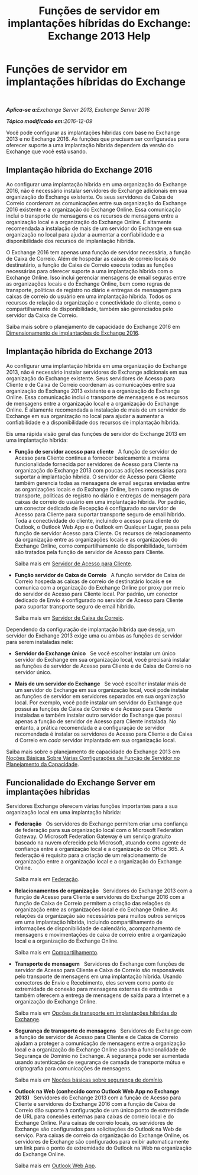 ﻿---
title: 'Funções de servidor em implantações híbridas do Exchange: Exchange 2013 Help'
TOCTitle: Funções de servidor em implantações híbridas do Exchange
ms:assetid: 7a7eaf17-d2b0-4d62-90a2-45a0d2faca54
ms:mtpsurl: https://technet.microsoft.com/pt-br/library/JJ659051(v=EXCHG.150)
ms:contentKeyID: 50487113
ms.date: 01/10/2018
mtps_version: v=EXCHG.150
ms.translationtype: HT
---

# Funções de servidor em implantações híbridas do Exchange

 

_<strong>Aplica-se a:</strong>Exchange Server 2013, Exchange Server 2016_

_<strong>Tópico modificado em:</strong>2016-12-09_

Você pode configurar as implantações híbridas com base no Exchange 2013 e no Exchange 2016. As funções que precisam ser configuradas para oferecer suporte a uma implantação híbrida dependem da versão do Exchange que você está usando.

## Implantação híbrida do Exchange 2016

Ao configurar uma implantação híbrida em uma organização do Exchange 2016, não é necessário instalar servidores do Exchange adicionais em sua organização do Exchange existente. Os seus servidores de Caixa de Correio coordenam as comunicações entre sua organização do Exchange 2016 existente e a organização do Exchange Online. Essa comunicação inclui o transporte de mensagens e os recursos de mensagens entre a organização local e a organização do Exchange Online. É altamente recomendada a instalação de mais de um servidor do Exchange em sua organização no local para ajudar a aumentar a confiabilidade e a disponibilidade dos recursos de implantação híbrida.

O Exchange 2016 tem apenas uma função de servidor necessária, a função de Caixa de Correio. Além de hospedar as caixas de correio locais do destinatário, a função de Caixa de Correio executa todas as funções necessárias para oferecer suporte a uma implantação híbrida com o Exchange Online. Isso inclui gerenciar mensagens de email seguras entre as organizações locais e do Exchange Online, bem como regras de transporte, políticas de registro no diário e entregas de mensagem para caixas de correio do usuário em uma implantação híbrida. Todos os recursos de relação da organização e conectividade do cliente, como o compartilhamento de disponibilidade, também são gerenciados pelo servidor da Caixa de Correio.

Saiba mais sobre o planejamento de capacidade do Exchange 2016 em [Dimensionamento de implantações do Exchange 2016](http://go.microsoft.com/fwlink/p/?linkid=301990).

## Implantação híbrida do Exchange 2013

Ao configurar uma implantação híbrida em uma organização do Exchange 2013, não é necessário instalar servidores do Exchange adicionais em sua organização do Exchange existente. Seus servidores de Acesso para Cliente e de Caixa de Correio coordenam as comunicações entre sua organização do Exchange 2013 existente e a organização do Exchange Online. Essa comunicação inclui o transporte de mensagens e os recursos de mensagens entre a organização local e a organização do Exchange Online. É altamente recomendada a instalação de mais de um servidor do Exchange em sua organização no local para ajudar a aumentar a confiabilidade e a disponibilidade dos recursos de implantação híbrida.

Eis uma rápida visão geral das funções de servidor do Exchange 2013 em uma implantação híbrida:

  - **Função de servidor acesso para cliente**   A função de servidor de Acesso para Cliente continua a fornecer basicamente a mesma funcionalidade fornecida por servidores de Acesso para Cliente na organização do Exchange 2013 com poucas adições necessárias para suportar a implantação híbrida. O servidor de Acesso para Cliente também gerencia todas as mensagens de email seguras enviadas entre as organizações locais e do Exchange Online, bem como regras de transporte, políticas de registro no diário e entregas de mensagem para caixas de correio do usuário em uma implantação híbrida. Por padrão, um conector dedicado de Recepção é configurado no servidor de Acesso para Cliente para suportar transporte seguro de email híbrido. Toda a conectividade do cliente, incluindo o acesso para cliente do Outlook, o Outlook Web App e o Outlook em Qualquer Lugar, passa pela função de servidor Acesso para Cliente. Os recursos de relacionamento da organização entre as organizações locais e as organizações do Exchange Online, como compartilhamento de disponibilidade, também são tratados pela função de servidor de Acesso para Cliente.
    
    Saiba mais em [Servidor de Acesso para Cliente](https://technet.microsoft.com/pt-br/library/dd298114\(v=exchg.150\)).

  - **Função servidor de Caixa de Correio**   A função servidor de Caixa de Correio hospeda as caixas de correio de destinatário locais e se comunica com a organização do Exchange Online por proxy por meio do servidor de Acesso para Cliente local. Por padrão, um conector dedicado de Envio é configurado no servidor de Acesso para Cliente para suportar transporte seguro de email híbrido.
    
    Saiba mais em [Servidor de Caixa de Correio](https://technet.microsoft.com/pt-br/library/jj150491\(v=exchg.150\)).

Dependendo da configuração de implantação híbrida que deseja, um servidor do Exchange 2013 exige uma ou ambas as funções de servidor para serem instaladas nele:

  - **Servidor do Exchange único**   Se você escolher instalar um único servidor do Exchange em sua organização local, você precisará instalar as funções de servidor de Acesso para Cliente e de Caixa de Correio no servidor único.

  - **Mais de um servidor do Exchange**   Se você escolher instalar mais de um servidor do Exchange em sua organização local, você pode instalar as funções de servidor em servidores separados em sua organização local. Por exemplo, você pode instalar um servidor do Exchange que possui as funções de Caixa de Correio e de Acesso para Cliente instaladas e também instalar outro servidor do Exchange que possui apenas a função de servidor de Acesso para Cliente instalada. No entanto, a prática recomendada e a configuração de servidor recomendada é instalar os servidores de Acesso para Cliente e de Caixa d Correio em *cada* servidor implantado em sua organização local.

Saiba mais sobre o planejamento de capacidade do Exchange 2013 em [Noções Básicas Sobre Várias Configurações de Função de Servidor no Planejamento da Capacidade](http://go.microsoft.com/fwlink/?linkid=266576).

## Funcionalidade do Exchange Server em implantações híbridas

Servidores Exchange oferecem várias funções importantes para a sua organização local em uma implantação híbrida:

  - **Federação**   Os servidores do Exchange permitem criar uma confiança de federação para sua organização local com o Microsoft Federation Gateway. O Microsoft Federation Gateway é um serviço gratuito baseado na nuvem oferecido pela Microsoft, atuando como agente de confiança entre a organização local e a organização do Office 365. A federação é requisito para a criação de um relacionamento de organização entre a organização local e a organização do Exchange Online.
    
    Saiba mais em [Federação](https://technet.microsoft.com/pt-br/library/dd335047\(v=exchg.150\)).

  - **Relacionamentos de organização**   Servidores do Exchange 2013 com a função de Acesso para Cliente e servidores do Exchange 2016 com a função de Caixa de Correio permitem a criação das relações da organização entre as organizações local e do Exchange Online. As relações da organização são necessários para muitos outros serviços em uma implantação híbrida, incluindo compartilhamento de informações de disponibilidade de calendário, acompanhamento de mensagens e movimentações de caixa de correio entre a organização local e a organização do Exchange Online.
    
    Saiba mais em [Compartilhamento](https://technet.microsoft.com/pt-br/library/dd638083\(v=exchg.150\)).

  - **Transporte de mensagem**   Servidores do Exchange com funções de servidor de Acesso para Cliente e Caixa de Correio são responsáveis pelo transporte de mensagens em uma implantação híbrida. Usando conectores de Envio e Recebimento, eles servem como ponto de extremidade de conexão para mensagens externas de entrada e também oferecem a entrega de mensagens de saída para a Internet e a organização do Exchange Online.
    
    Saiba mais em [Opções de transporte em implantações híbridas do Exchange](transport-options-in-exchange-hybrid-deployments-exchange-2013-help.md).

  - **Segurança de transporte de mensagens**   Servidores do Exchange com a função de servidor de Acesso para Cliente e de Caixa de Correio ajudam a proteger a comunicação de mensagens entre a organização local e a organização do Exchange Online usando a funcionalidade de Segurança de Domínio no Exchange. A segurança pode ser aumentada usando autenticação de segurança de camada de transporte mútua e criptografia para comunicações de mensagens.
    
    Saiba mais em [Noções básicas sobre segurança de domínio](http://go.microsoft.com/fwlink/p/?linkid=266581).

  - **Outlook na Web (conhecido como Outlook Web App no Exchange 2013)**   Servidores do Exchange 2013 com a função de Acesso para Cliente e servidores do Exchange 2016 com a função de Caixa de Correio dão suporte à configuração de um único ponto de extremidade de URL para conexões externas para caixas de correio local e do Exchange Online. Para caixas de correio locais, os servidores de Exchange são configurados para solicitações do Outlook na Web de serviço. Para caixas de correio da organização do Exchange Online, os servidores de Exchange são configurados para exibir automaticamente um link para o ponto de extremidade do Outlook na Web na organização do Exchange Online.
    
    Saiba mais em [Outlook Web App](https://technet.microsoft.com/pt-br/library/jj657718\(v=exchg.150\)).

